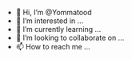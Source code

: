 - 👋 Hi, I’m @Yommatood
- 👀 I’m interested in ...
- 🌱 I’m currently learning ...
- 💞️ I’m looking to collaborate on ...
- 📫 How to reach me ...

<!---
Yommatood/Yommatood is a ✨ special ✨ repository because its `README.md` (this file) appears on your GitHub profile.
You can click the Preview link to take a look at your changes.
--->
